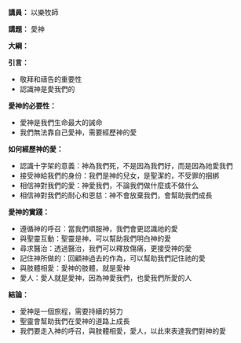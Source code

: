 **講員：** 以樂牧師

**講題：** 愛神

**大綱：**

**引言：**
* 敬拜和禱告的重要性
* 認識神是愛我們的

**愛神的必要性：**
* 愛神是我們生命最大的誡命
* 我們無法靠自己愛神，需要經歷神的愛

**如何經歷神的愛：**
* 認識十字架的意義：神為我們死，不是因為我們好，而是因為祂愛我們
* 接受神給我們的身份：我們是神的兒女，是聖潔的，不受罪的捆綁
* 相信神對我們的愛：神愛我們，不論我們做什麼或不做什么
* 相信神對我們的耐心和恩慈：神不會放棄我們，會幫助我們成長

**愛神的實踐：**
* 遵循神的呼召：當我們順服神，我們會更認識祂的愛
* 與聖靈互動：聖靈是神，可以幫助我們明白神的愛
* 尋求醫治：透過醫治，我們可以釋放傷痛，更接受神的愛
* 記住神所做的：回顧神過去的作為，可以幫助我們記住祂的愛
* 與肢體相愛：愛神的肢體，就是愛神
* 愛人：愛人就是愛神，因為神愛我們，也愛我們所愛的人

**結論：**
* 愛神是一個旅程，需要持續的努力
* 聖靈會幫助我們在愛神的道路上成長
* 我們要走入神的呼召，與肢體相愛，愛人，以此來表達我們對神的愛